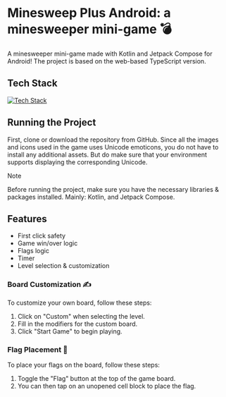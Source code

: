 # Minesweep Plus Android: a minesweeper mini-game 💣
A minesweeper mini-game made with Kotlin and Jetpack Compose for Android! The project is based on the web-based TypeScript version.

## Tech Stack
[![Tech Stack](https://skillicons.dev/icons?i=kotlin,androidstudio)](https://kotlinlang.org/)

## Running the Project
First, clone or download the repository from GitHub. Since all the images and icons used in the game uses Unicode emoticons, you do not have to install any additional assets. But do make sure that your environment supports displaying the corresponding Unicode.
> [!NOTE]
> Before running the project, make sure you have the necessary libraries & packages installed.
> Mainly: Kotlin, and Jetpack Compose.

## Features
- First click safety
- Game win/over logic
- Flags logic
- Timer
- Level selection & customization

### Board Customization ✍️
To customize your own board, follow these steps:
1. Click on "Custom" when selecting the level.
2. Fill in the modifiers for the custom board.
3. Click "Start Game" to begin playing.

### Flag Placement 🚩
To place your flags on the board, follow these steps:
1. Toggle the "Flag" button at the top of the game board.
2. You can then tap on an unopened cell block to place the flag.
